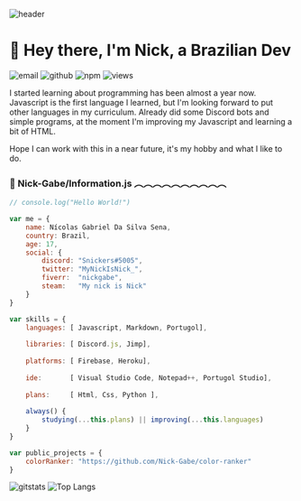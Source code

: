 ![header](https://i.imgur.com/0MEWj2J.png)
# 👋 Hey there, I'm Nick, a Brazilian Dev
![email](https://img.shields.io/badge/GMAIL-NicolasGabrielCtt@gmail.com-2780a4?style=forflat-square&logo=gmail&logoColor=white&labelColor=040f0f)
![github](https://img.shields.io/badge/GITHUB-Nick--Gabe-2780a4?style=forflat-square&logo=github&logoColor=white&labelColor=040f0f)
![npm](https://img.shields.io/badge/NPM-Nick--Gabe-2780a4?style=forflat-square&logo=npm&logoColor=white&labelColor=040f0f)
![views](https://komarev.com/ghpvc/?username=Nick-Gabe&style=forflat-square&logo=npm&logoColor=white&labelColor=040f0f)

I started learning about programming has been almost a year now. Javascript is the first language I learned, but I'm looking forward to put other languages in my curriculum. Already did some Discord bots and simple programs, at the moment I'm improving my Javascript and learning a bit of HTML.

Hope I can work with this in a near future, it's my hobby and what I like to do.

### 📂 Nick-Gabe/Information.js ︵︵︵︵︵︵︵︵︵︵
~~~javascript
// console.log("Hello World!")

var me = {
    name: Nícolas Gabriel Da Silva Sena,
    country: Brazil,
    age: 17,
    social: {
        discord: "Snickers#5005",
        twitter: "MyNickIsNick_",
        fiverr:  "nickgabe",
        steam:   "My nick is Nick"
    }
}

var skills = {
    languages: [ Javascript, Markdown, Portugol],
    
    libraries: [ Discord.js, Jimp],
    
    platforms: [ Firebase, Heroku],
    
    ide:       [ Visual Studio Code, Notepad++, Portugol Studio],
    
    plans:     [ Html, Css, Python ],
    
    always() {
        studying(...this.plans) || improving(...this.languages)
    }
}

var public_projects = {
    colorRanker: "https://github.com/Nick-Gabe/color-ranker"
}
~~~
![gitstats](https://github-readme-stats.vercel.app/api?username=Nick-Gabe&show_icons=true&bg_color=161b22&text_color=e99545&title_color=71bbe5&icon_color=71bbe5)
![Top Langs](https://github-readme-stats.vercel.app/api/top-langs/?username=Nick-Gabe&bg_color=161b22&text_color=e99545&title_color=71bbe5&icon_color=71bbe5)
